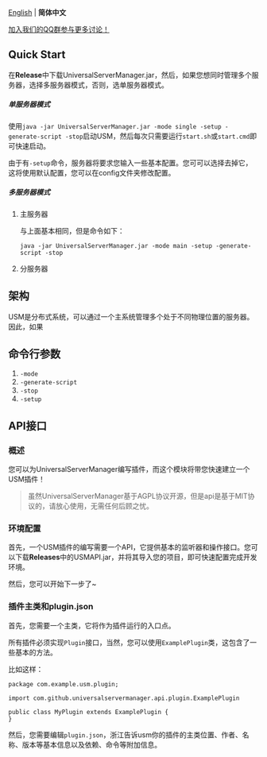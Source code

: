 [English](index_en-US.md) | **简体中文**

[加入我们的QQ群参与更多讨论！](https://qm.qq.com/cgi-bin/qm/qr?k=EOGFe43mN5UYC0RWwi0Gen_eSceN-d64&jump_from=webapi)

## Quick Start
在**Release**中下载UniversalServerManager.jar，然后，如果您想同时管理多个服务器，选择多服务器模式，否则，选单服务器模式。
##### 单服务器模式
使用`java -jar UniversalServerManager.jar -mode single -setup -generate-script -stop`启动USM，然后每次只需要运行`start.sh`或`start.cmd`即可快速启动。

由于有`-setup`命令，服务器将要求您输入一些基本配置。您可可以选择去掉它，这将使用默认配置，您可以在config文件夹修改配置。

##### 多服务器模式

1. 主服务器

   与上面基本相同，但是命令如下：

   `java -jar UniversalServerManager.jar -mode main -setup -generate-script -stop`

   

2. 分服务器

## 架构

USM是分布式系统，可以通过一个主系统管理多个处于不同物理位置的服务器。因此，如果

## 命令行参数

1. `-mode`
2. `-generate-script`
3. `-stop`
4. `-setup`

## API接口

### 概述

您可以为UniversalServerManager编写插件，而这个模块将带您快速建立一个USM插件！

> 虽然UniversalServerManager基于AGPL协议开源，但是api是基于MIT协议的，请放心使用，无需任何后顾之忧。

### 环境配置

首先，一个USM插件的编写需要一个API，它提供基本的监听器和操作接口。您可以下载**Releases**中的USMAPI.jar，并将其导入您的项目，即可快速配置完成开发环境。

然后，您可以开始下一步了~

### 插件主类和plugin.json

首先，您需要一个主类，它将作为插件运行的入口点。

所有插件必须实现`Plugin`接口，当然，您可以使用`ExamplePlugin`类，这包含了一些基本的方法。

比如这样：
```javaa
package com.example.usm.plugin;

import com.github.universalservermanager.api.plugin.ExamplePlugin

public class MyPlugin extends ExamplePlugin {
}
```

然后，您需要编辑`plugin.json`，浙江告诉usm你的插件的主类位置、作者、名称、版本等基本信息以及依赖、命令等附加信息。

